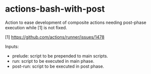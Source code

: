 # actions-bash-with-post

Action to ease development of composite actions needing post-phase execution while [1] is not fixed.

[1] https://github.com/actions/runner/issues/1478

Inputs:
* prelude: script to be prepended to main scripts.
* run: script to be executed in main phase.
* post-run: script to be executed in post phase.
